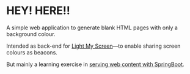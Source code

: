 # HEY! HERE!!

A simple web application to generate blank HTML pages with only a background colour.

Intended as back-end for [Light My Screen](https://github.com/srikanthmanda/light-my-screen)—to enable sharing screen colours as beacons.

But mainly a learning exercise in [serving web content with SpringBoot](https://spring.io/guides/gs/serving-web-content/).